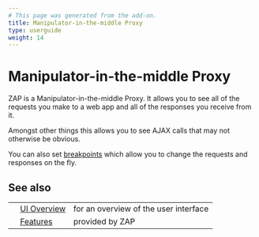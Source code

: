 ```yaml
---
# This page was generated from the add-on.
title: Manipulator-in-the-middle Proxy
type: userguide
weight: 14
---
```


# Manipulator-in-the-middle Proxy


ZAP is a Manipulator-in-the-middle Proxy. It allows you to see all of the requests you make to a web app
and all of the responses you receive from it.  

Amongst other things this allows you to see AJAX calls that may not otherwise be obvious.


You can also set [breakpoints](/docs/desktop/start/features/breakpoints/) which allow you to change the requests and responses on the fly.

## See also

|   |                                           |                                       |
|---|-------------------------------------------|---------------------------------------|
|   | [UI Overview](/docs/desktop/ui/)          | for an overview of the user interface |
|   | [Features](/docs/desktop/start/features/) | provided by ZAP                       |
